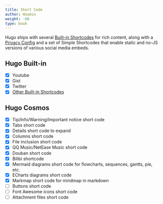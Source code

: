 ```yaml
---
title: Short Code
author: Houmin
weight: -60
type: book
---
```


Hugo ships with several [Built-in Shortcodes](https://gohugo.io/content-management/shortcodes/#use-hugos-built-in-shortcodes) for rich content, along with a [Privacy Config](https://gohugo.io/about/hugo-and-gdpr/) and a set of Simple Shortcodes that enable static and no-JS versions of various social media embeds.

## Hugo Built-in

- [x] Youtube
- [x] Gist
- [x] Twitter
- [x] [Other Built-in Shortcodes](https://gohugo.io/content-management/shortcodes/#use-hugos-built-in-shortcodes)

## Hugo Cosmos

- [x] Tip/Info/Warning/Important notice short code
- [x] Tabs short code
- [x] Details short code to expand
- [x] Columns short code
- [x] File inclusion short code
- [x] QQ Music/NetEase Music short code
- [x] Douban short code
- [x] Bilibi shortcode
- [x] Mermaid diagrams short code for flowcharts, sequences, gantts, pie, etc.
- [x] ECharts diagrams short code
- [x] Markmap short code for mindmap in markdown
- [ ] Buttons short code
- [ ] Font Awesome icons short code
- [ ] Attachment files short code
